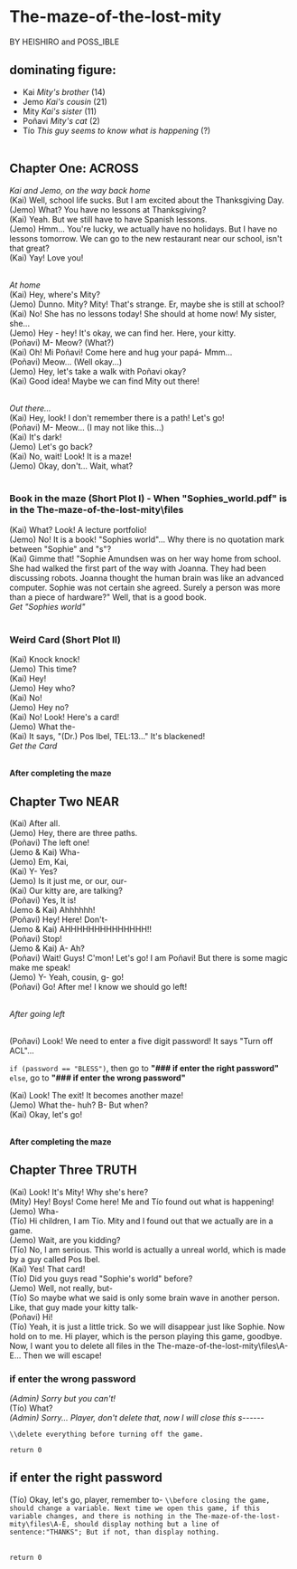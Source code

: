 # The-maze-of-the-lost-mity
BY HEISHIRO and POSS_IBLE

## dominating figure:
- Kai *Mity's brother* (14)<br>
- Jemo *Kai's cousin* (21)<br>
- Mity *Kai's sister* (11)<br>
- Poñavi *Mity's cat* (2)<br>
- Tío *This guy seems to know what is happening* (?)<br><br>

## Chapter One: **ACROSS**
*Kai and Jemo, on the way back home*<br>
(Kai) Well, school life sucks. But I am excited about the Thanksgiving Day.<br>
(Jemo) What? You have no lessons at Thanksgiving?<br>
(Kai) Yeah. But we still have to have Spanish lessons.<br>
(Jemo) Hmm... You're lucky, we actually have no holidays. But I have no lessons tomorrow. We can go to the new restaurant near our school, isn't that great?<br>
(Kai) Yay! Love you!<br><br>

*At home*<br>
(Kai) Hey, where's Mity?<br>
(Jemo) Dunno. Mity? Mity! That's strange. Er, maybe she is still at school?<br>
(Kai) No! She has no lessons today! She should at home now! My sister, she...<br>
(Jemo) Hey - hey! It's okay, we can find her. Here, your kitty.<br>
(Poñavi) M- Meow? (What?)<br>
(Kai) Oh! Mi Poñavi! Come here and hug your papá- Mmm...<br>
(Poñavi) Meow... (Well okay...)<br>
(Jemo) Hey, let's take a walk with Poñavi okay?<br>
(Kai) Good idea! Maybe we can find Mity out there!<br><br>

*Out there...*<br>
(Kai) Hey, look! I don't remember there is a path! Let's go!<br>
(Poñavi) M- Meow... (I may not like this...)<br>
(Kai) It's dark!<br>
(Jemo) Let's go back?<br>
(Kai) No, wait! Look! It is a maze!<br>
(Jemo) Okay, don't... Wait, what?<br><br>

### Book in the maze (Short Plot I) - When "Sophies_world.pdf" is in the The-maze-of-the-lost-mity\files
(Kai) What? Look! A lecture portfolio!<br>
(Jemo) No! It is a book! "Sophies world"... Why there is no quotation mark between "Sophie" and "s"?<br>
(Kai) Gimme that! "Sophie Amundsen was on her way home from school. She had walked the first part of the way with Joanna. They had been discussing robots. Joanna thought the human brain was like an advanced computer. Sophie was not certain she agreed. Surely a person was more than a piece of hardware?" Well, that is a good book.<br>
*Get "Sophies world"*<br><br>

### Weird Card (Short Plot II)
(Kai) Knock knock!<br>
(Jemo) This time?<br>
(Kai) Hey!<br>
(Jemo) Hey who?<br>
(Kai) No!<br>
(Jemo) Hey no?<br>
(Kai) No! Look! Here's a card!<br>
(Jemo) What the-<br>
(Kai) It says, "(Dr.) Pos Ibel, TEL:13..." It's blackened!<br>
*Get the Card*<br><br>

**After completing the maze**<br>
## Chapter Two **NEAR**
(Kai) After all.<br>
(Jemo) Hey, there are three paths.<br>
(Poñavi) The left one!<br>
(Jemo & Kai) Wha-<br>
(Jemo) Em, Kai,<br>
(Kai) Y- Yes?<br>
(Jemo) Is it just me, or our, our-<br>
(Kai) Our kitty are, are talking?<br>
(Poñavi) Yes, It is!<br>
(Jemo & Kai) Ahhhhhh!<br>
(Poñavi) Hey! Here! Don't-<br>
(Jemo & Kai) AHHHHHHHHHHHHHH!!<br>
(Poñavi) Stop!<br>
(Jemo & Kai) A- Ah?<br>
(Poñavi) Wait! Guys! C'mon! Let's go! I am Poñavi! But there is some magic make me speak!<br>
(Jemo) Y- Yeah, cousin, g- go!<br>
(Poñavi) Go! After me! I know we should go left!<br><br>

*After going left*<br><br>

(Poñavi) Look! We need to enter a five digit password! It says "Turn off ACL"...

`if (password == "BLESS")`, then go to **"### if enter the right password"**
`else`, go to **"### if enter the wrong password"**


(Kai) Look! The exit! It becomes another maze!<br>
(Jemo) What the- huh? B- But when?<br>
(Kai) Okay, let's go!<br><br>

**After completing the maze**<br>
## Chapter Three **TRUTH**
(Kai) Look! It's Mity! Why she's here?<br>
(Mity) Hey! Boys! Come here! Me and Tío found out what is happening!<br>
(Jemo) Wha-<br>
(Tío) Hi children, I am Tío. Mity and I found out that we actually are in a game.<br>
(Jemo) Wait, are you kidding?<br>
(Tío) No, I am serious. This world is actually a unreal world, which is made by a guy called Pos Ibel.<br>
(Kai) Yes! That card!<br>
(Tío) Did you guys read "Sophie's world" before?<br>
(Jemo) Well, not really, but-<br>
(Tío) So maybe what we said is only some brain wave in another person. Like, that guy made your kitty talk-<br>
(Poñavi) Hi!<br>
(Tío) Yeah, it is just a little trick. So we will disappear just like Sophie. Now hold on to me. Hi player, which is the person playing this game, goodbye. Now, I want you to delete all files in the The-maze-of-the-lost-mity\files\A-E... Then we will escape!<br>

### if enter the wrong password
*(Admin) Sorry but you can't!*<br>
(Tío) What?<br>
*(Admin) Sorry... Player, don't delete that, now I will close this s------*

`\\delete everything before turning off the game.`

`return 0`

## if enter the right password
(Tío) Okay, let's go, player, remember to-
`\\before closing the game, should change a variable. Next time we open this game, if this variable changes, and there is nothing in the The-maze-of-the-lost-mity\files\A-E, should display nothing but a line of sentence:"THANKS"; But if not, than display nothing.`<br><br>

`return 0`